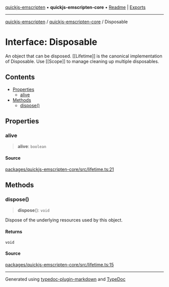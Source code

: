 [quickjs-emscripten](../../packages.md) • **quickjs-emscripten-core** • [Readme](../index.md) \| [Exports](../exports.md)

***

[quickjs-emscripten](../../packages.md) / [quickjs-emscripten-core](../exports.md) / Disposable

# Interface: Disposable

An object that can be disposed.
[[Lifetime]] is the canonical implementation of Disposable.
Use [[Scope]] to manage cleaning up multiple disposables.

## Contents

- [Properties](Disposable.md#properties)
  - [alive](Disposable.md#alive)
- [Methods](Disposable.md#methods)
  - [dispose()](Disposable.md#dispose)

## Properties

### alive

> **alive**: `boolean`

#### Source

[packages/quickjs-emscripten-core/src/lifetime.ts:21](https://github.com/justjake/quickjs-emscripten/blob/main/packages/quickjs-emscripten-core/src/lifetime.ts#L21)

## Methods

### dispose()

> **dispose**(): `void`

Dispose of the underlying resources used by this object.

#### Returns

`void`

#### Source

[packages/quickjs-emscripten-core/src/lifetime.ts:15](https://github.com/justjake/quickjs-emscripten/blob/main/packages/quickjs-emscripten-core/src/lifetime.ts#L15)

***

Generated using [typedoc-plugin-markdown](https://www.npmjs.com/package/typedoc-plugin-markdown) and [TypeDoc](https://typedoc.org/)
